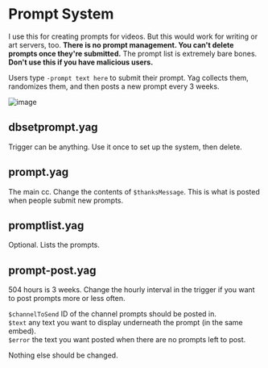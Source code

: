 # Prompt System
I use this for creating prompts for videos. But this would work for writing or art servers, too. **There is no prompt management. You can't delete prompts once they're submitted.** The prompt list is extremely bare bones. **Don't use this if you have malicious users.**

Users type `-prompt text here` to submit their prompt. Yag collects them, randomizes them, and then posts a new prompt every 3 weeks.

![image](https://user-images.githubusercontent.com/20410737/178646991-63d2185d-298c-4626-91ed-6fe90273ea6d.png)

## dbsetprompt.yag
Trigger can be anything. Use it once to set up the system, then delete.

## prompt.yag
The main cc. Change the contents of `$thanksMessage`. This is what is posted when people submit new prompts.

## promptlist.yag
Optional. Lists the prompts.

## prompt-post.yag
504 hours is 3 weeks. Change the hourly interval in the trigger if you want to post prompts more or less often.    

`$channelToSend` ID of the channel prompts should be posted in.    
`$text` any text you want to display underneath the prompt (in the same embed).     
`$error` the text you want posted when there are no prompts left to post.

Nothing else should be changed.

